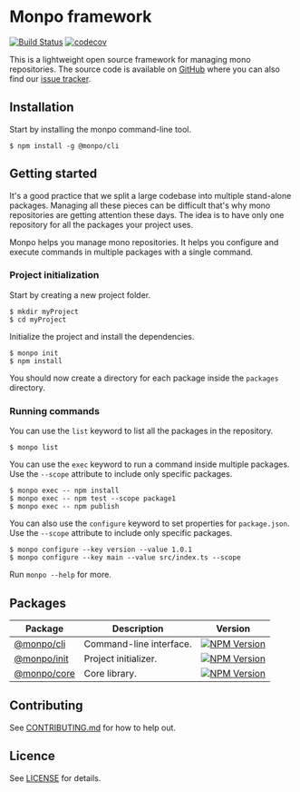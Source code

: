 # Monpo framework

[![Build Status](https://travis-ci.org/monpo/framework.svg?branch=master)](https://travis-ci.org/monpo/framework)&nbsp;[![codecov](https://codecov.io/gh/monpo/framework/branch/master/graph/badge.svg)](https://codecov.io/gh/monpo/framework)

This is a lightweight open source framework for managing mono repositories. The source code is available on [GitHub](https://github.com/monpo/framework) where you can also find our [issue tracker](https://github.com/monpo/framework/issues).

## Installation

Start by installing the monpo command-line tool.

```
$ npm install -g @monpo/cli
```

## Getting started

It's a good practice that we split a large codebase into multiple stand-alone packages. Managing all these pieces can be difficult that's why mono repositories are getting attention these days. The idea is to have only one repository for all the packages your project uses.

Monpo helps you manage mono repositories. It helps you configure and execute commands in multiple packages with a single command.

### Project initialization

Start by creating a new project folder.

```
$ mkdir myProject
$ cd myProject
```

Initialize the project and install the dependencies.

```
$ monpo init
$ npm install
```

You should now create a directory for each package inside the `packages` directory.

### Running commands

You can use the `list` keyword to list all the packages in the repository.

```
$ monpo list
```

You can use the `exec` keyword to run a command inside multiple packages. Use the `--scope` attribute to include only specific packages.

```
$ monpo exec -- npm install
$ monpo exec -- npm test --scope package1
$ monpo exec -- npm publish
```

You can also use the `configure` keyword to set properties for `package.json`. Use the `--scope` attribute to include only specific packages.

```
$ monpo configure --key version --value 1.0.1
$ monpo configure --key main --value src/index.ts --scope
```

Run `monpo --help` for more.

## Packages

| Package | Description | Version
|-|-|-
| [@monpo/cli](https://github.com/monpo/framework/tree/master/packages/monpo-cli) | Command-line interface. | [![NPM Version](https://badge.fury.io/js/@monpo%2Fcli.svg)](https://badge.fury.io/js/%40monpo%2Fcli)
| [@monpo/init](https://github.com/monpo/framework/tree/master/packages/monpo-init) | Project initializer. | [![NPM Version](https://badge.fury.io/js/@monpo%2Finit.svg)](https://badge.fury.io/js/%40monpo%2Finit)
| [@monpo/core](https://github.com/monpo/framework/tree/master/packages/monpo-core) | Core library. | [![NPM Version](https://badge.fury.io/js/@monpo%2Fcore.svg)](https://badge.fury.io/js/%40monpo%2Fcore)

## Contributing

See [CONTRIBUTING.md](https://github.com/monpo/framework/blob/master/CONTRIBUTING.md) for how to help out.

## Licence

See [LICENSE](https://github.com/monpo/framework/blob/master/LICENCE) for details.
